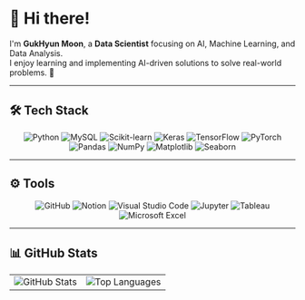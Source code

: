 # 👋 Hi there!

I'm **GukHyun Moon**, a **Data Scientist** focusing on AI, Machine Learning, and Data Analysis.  
I enjoy learning and implementing AI-driven solutions to solve real-world problems. 🚀

---

## 🛠️ **Tech Stack**
<div align="center">
  <!-- 첫 번째 줄 -->
  <img src="https://img.shields.io/badge/Python-3776AB?style=for-the-badge&logo=python&logoColor=white" alt="Python">
  <img src="https://img.shields.io/badge/MySQL-4479A1?style=for-the-badge&logo=mysql&logoColor=white" alt="MySQL">
  <img src="https://img.shields.io/badge/scikit--learn-F7931E?style=for-the-badge&logo=scikit-learn&logoColor=white" alt="Scikit-learn">
  <img src="https://img.shields.io/badge/Keras-D00000?style=for-the-badge&logo=keras&logoColor=white" alt="Keras">
  <img src="https://img.shields.io/badge/TensorFlow-FF6F00?style=for-the-badge&logo=tensorflow&logoColor=white" alt="TensorFlow">
  <img src="https://img.shields.io/badge/PyTorch-EE4C2C?style=for-the-badge&logo=pytorch&logoColor=white" alt="PyTorch">
</div>

<div align="center">
  <!-- 두 번째 줄 -->
  <img src="https://img.shields.io/badge/Pandas-150458?style=for-the-badge&logo=pandas&logoColor=white" alt="Pandas">
  <img src="https://img.shields.io/badge/NumPy-013243?style=for-the-badge&logo=numpy&logoColor=white" alt="NumPy">
  <img src="https://img.shields.io/badge/Matplotlib-336699?style=for-the-badge&logo=matplotlib&logoColor=white" alt="Matplotlib">
  <img src="https://img.shields.io/badge/Seaborn-1C88C7?style=for-the-badge&logo=seaborn&logoColor=white" alt="Seaborn">
</div>

---

## ⚙️ **Tools**
<div align="center">
  <img src="https://img.shields.io/badge/GitHub-181717?style=for-the-badge&logo=github&logoColor=white" alt="GitHub">
  <img src="https://img.shields.io/badge/Notion-000000?style=for-the-badge&logo=notion&logoColor=white" alt="Notion">
  <img src="https://img.shields.io/badge/Visual%20Studio%20Code-007ACC?style=for-the-badge&logo=visual-studio-code&logoColor=white" alt="Visual Studio Code">
  <img src="https://img.shields.io/badge/Jupyter-F37626?style=for-the-badge&logo=jupyter&logoColor=white" alt="Jupyter">
  <img src="https://img.shields.io/badge/Tableau-E97627?style=for-the-badge&logo=tableau&logoColor=white" alt="Tableau">
  <img src="https://img.shields.io/badge/Microsoft%20Excel-217346?style=for-the-badge&logo=microsoft-excel&logoColor=white" alt="Microsoft Excel">
</div>

---

## 📊 **GitHub Stats**

<table align="center">
  <tr>
    <!-- GitHub Stats -->
    <td>
      <img src="https://github-readme-stats.vercel.app/api?username=GH-Door&show_icons=true&theme=graywhite&title_color=1E40AF&text_color=1E293B&icon_color=0F172A&bg_color=FFFFFF" alt="GitHub Stats" />
    </td>
    <!-- Most Used Languages -->
    <td>
      <img src="https://github-readme-stats.vercel.app/api/top-langs/?username=GH-Door&layout=compact&theme=graywhite&title_color=1E40AF&text_color=1E293B&bg_color=FFFFFF" alt="Top Languages" />
    </td>
  </tr>
</table
